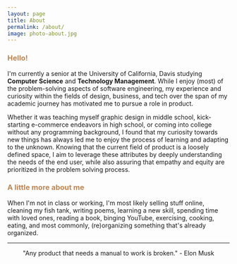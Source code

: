 ```yaml
---
layout: page
title: About
permalink: /about/
image: photo-about.jpg
---
```

<h3 style="color:#c08552;">Hello!</h3>

I'm currently a senior at the University of California, Davis studying **Computer Science** and **Technology Management**. While I enjoy (most) of the problem-solving aspects of software engineering, my experience and curiosity within the fields of design, business, and tech over the span of my academic journey has motivated me to pursue a role in product.

Whether it was teaching myself graphic design in middle school, kick-starting e-commerce endeavors in high school, or coming into college without any programming background, I found that my curiosity towards new things has always led me to enjoy the process of learning and adapting to the unknown. Knowing that the current field of product is a loosely defined space, I aim to leverage these attributes by deeply understanding the needs of the end user, while also assuring that empathy and equity are prioritized in the problem solving process. 

<h3 style="color:#c08552;">A little more about me</h3>

When I'm not in class or working, I'm most likely selling stuff online, cleaning my fish tank, writing poems, learning a new skill, spending time with loved ones, reading a book, binging YouTube, exercising, cooking, eating, and most commonly, (re)organizing something that's already organized.

***

<p style="text-align:center;">"Any product that needs a manual to work is broken." - Elon Musk</p>
